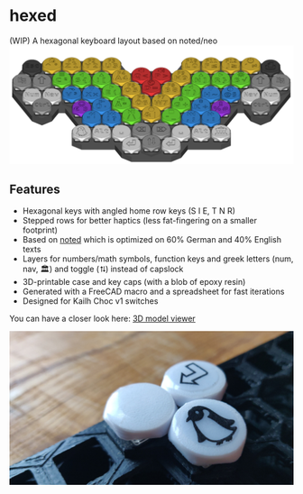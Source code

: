 # hexed
(WIP) A hexagonal keyboard layout based on noted/neo
![hexed layout overview](docs/hexed2.png?raw=true)
## Features
- Hexagonal keys with angled home row keys (S I E, T N R)
- Stepped rows for better haptics (less fat-fingering on a smaller footprint)
- Based on [noted](https://dariogoetz.github.io/noted-layout/) which is optimized on 60% German and 40% English texts
- Layers for numbers/math symbols, function keys and greek letters (num, nav, 🏛️) and toggle (⮁) instead of capslock
- 3D-printable case and key caps (with a blob of epoxy resin)
- Generated with a FreeCAD macro and a spreadsheet for fast iterations
- Designed for Kailh Choc v1 switches


You can have a closer look here: [3D model viewer](docs/hexed.html)


![hexed layout overview](docs/hexed3.jpg?raw=true)

